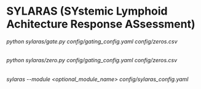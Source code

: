 # SYLARAS (SYstemic Lymphoid Achitecture Response ASsessment)
###### python  sylaras/gate.py  config/gating_config.yaml  config/zeros.csv
###### python  sylaras/zero.py  config/gating_config.yaml  config/zeros.csv
###### sylaras  --module <optional_module_name>  config/sylaras_config.yaml
